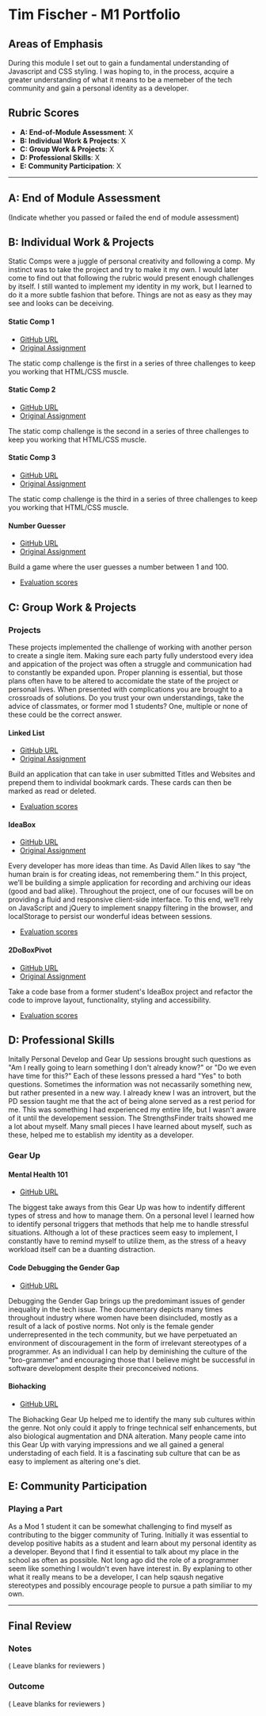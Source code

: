# Tim Fischer - M1 Portfolio

## Areas of Emphasis

 During this module I set out to gain a fundamental understanding of Javascript and CSS styling. I was hoping to, in the process, acquire a greater understanding of what it means to be a memeber of the tech community and gain a personal identity as a developer.

## Rubric Scores

* **A: End-of-Module Assessment**: X
* **B: Individual Work & Projects**: X
* **C: Group Work & Projects**: X
* **D: Professional Skills**: X
* **E: Community Participation**: X

-----------------------

## A: End of Module Assessment

(Indicate whether you passed or failed the end of module assessment)


## B: Individual Work & Projects

Static Comps were a juggle of personal creativity and following a comp. My instinct was to take the project and try to make it my own. I would later come to find out that following the rubric would present enough challenges by itself. I still wanted to implement my identity in my work, but I learned to do it a more subtle fashion that before. Things are not as easy as they may see and looks can be deceiving. 

#### Static Comp 1

* [GitHub URL](https://github.com/TFisch/TF-comp-challenge-1)
* [Original Assignment](http://frontend.turing.io/projects/m1-static-comp-1.html)

The static comp challenge is the first in a series of three challenges to keep you working that HTML/CSS muscle.

#### Static Comp 2

* [GitHub URL](https://github.com/TFisch/tf-comp-challenge-2)
* [Original Assignment](http://frontend.turing.io/projects/m1-static-comp-2.html)

The static comp challenge is the second in a series of three challenges to keep you working that HTML/CSS muscle.

#### Static Comp 3

* [GitHub URL](https://github.com/TFisch/tf-comp-challenge-3)
* [Original Assignment](http://frontend.turing.io/projects/m1-static-comp-3.html)

The static comp challenge is the third in a series of three challenges to keep you working that HTML/CSS muscle.

#### Number Guesser

* [GitHub URL](https://github.com/TFisch/number-guesser)
* [Original Assignment](http://frontend.turing.io/projects/number-guesser.html)

Build a game where the user guesses a number between 1 and 100.

* [Evaluation scores](https://github.com/turingschool/front-end-submissions-public/blob/master/1804/mod-1/number-guesser/tim-fischer.md
)

## C: Group Work & Projects

### Projects

These projects implemented the challenge of working with another person to create a single item. Making sure each party fully understood every idea and appication of the project was often a struggle and communication had to constantly be expanded upon. Proper planning is essential, but those plans often have to be altered to accomidate the state of the project or personal lives. When presented with complications you are brought to a crossroads of solutions. Do you trust your own understandings, take the advice of classmates, or former mod 1 students? One, multiple or none of these could be the correct answer.  

#### Linked List

* [GitHub URL](https://github.com/Alexbruce1/Linked-List)
* [Original Assignment](http://frontend.turing.io/projects/linked-list.html)

Build an application that can take in user submitted Titles and Websites and prepend them to individal bookmark cards. These cards can then be marked as read or deleted.

* [Evaluation scores](https://github.com/turingschool/front-end-submissions-public/blob/master/1804/mod-1/linked-list/tim-alex.md)


#### IdeaBox

* [GitHub URL](https://github.com/brandonfiebiger/idea-box)
* [Original Assignment](http://frontend.turing.io/projects/ideabox.html)

Every developer has more ideas than time. As David Allen likes to say “the human brain is for creating ideas, not remembering them.” In this project, we’ll be building a simple application for recording and archiving our ideas (good and bad alike). Throughout the project, one of our focuses will be on providing a fluid and responsive client-side interface. To this end, we’ll rely on JavaScript and jQuery to implement snappy filtering in the browser, and localStorage to persist our wonderful ideas between sessions.

* [Evaluation scores](https://github.com/turingschool/front-end-submissions-public/blob/master/1804/mod-1/idea-box/brandonf-tim.md)

#### 2DoBoxPivot

* [GitHub URL](https://github.com/GraySmith00/2DoBox-Pivot)
* [Original Assignment](http://frontend.turing.io/projects/2DoBox-Pivot-Mod1.html)

Take a code base from a former student's IdeaBox project and refactor the code to improve layout, functionality, styling and accessibility.

* [Evaluation scores](https://github.com/turingschool/front-end-submissions-public/blob/master/1804/mod-1/to-do-box/gray-timf.md)


## D: Professional Skills
 Initally Personal Develop and Gear Up sessions brought such questions as "Am I really going to learn something I don't already know?" or "Do we even have time for this?" Each of these lessons pressed a hard "Yes" to both questions. Sometimes the information was not necassarily something new, but rather presented in a new way. I already knew I was an introvert, but the PD session taught me that the act of being alone served as a rest period for me. This was something I had experienced my entire life, but I wasn't aware of it until the developement session. The StrengthsFinder traits showed me a lot about myself. Many small pieces I have learned about myself, such as these, helped me to establish my identity as a developer.

### Gear Up
#### Mental Health 101

* [GitHub URL](https://github.com/turingschool/gear-up/blob/master/Mod1_Week1_mental_health_101.md)

The biggest take aways from this Gear Up was how to indentify different types of stress and how to manage them. On a personal level I learned how to identify personal triggers that methods that help me to handle stressful situations. Although a lot of these practices seem easy to implement, I constantly have to remind myself to utilize them, as the stress of a heavy workload itself can be a duanting distraction.

#### Code Debugging the Gender Gap

* [GitHub URL](https://github.com/turingschool/gear-up/blob/master/Mod1_Week3_Code_debugging_compact_version.md)

Debugging the Gender Gap brings up the predomimant issues of gender inequality in the tech issue. The documentary depicts many times throughout industry where women have been disincluded, mostly as a result of a lack of postive norms. Not only is the female gender underrepresented in the tech community, but we have perpetuated an environment of discouragement in the form of irrelevant stereotypes of a programmer. As an individual I can help by deminishing the culture of the "bro-grammer" and encouraging those that I believe might be successful in software development despite their preconceived notions.


#### Biohacking

* [GitHub URL](https://github.com/turingschool/gear-up/blob/master/Mod1_Week3_Code_debugging_compact_version.md)

The Biohacking Gear Up helped me to identify the many sub cultures within the genre. Not only could it apply to fringe technical self enhancements, but also biological augmentation and DNA alteration. Many people came into this Gear Up with varying impressions and we all gained a general understading of each field. It is a fascinating sub culture that can be as easy to implement as altering one's diet.

## E: Community Participation

### Playing a Part
 
 As a Mod 1 student it can be somewhat challenging to find myself as contributing to the bigger community of Turing. Initially it was essential to develop positive habits as a student and learn about my personal identity as a developer. Beyond that I find it essential to talk about my place in the school as often as possible. Not long ago did the role of a programmer seem like something I wouldn't even have interest in. By explaning to other what it really means to be a developer, I can help sqaush negative stereotypes and possibly encourage people to pursue a path similiar to my own.

------------------

## Final Review

### Notes

( Leave blanks for reviewers )

### Outcome

( Leave blanks for reviewers )
